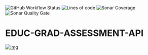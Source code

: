 ![GitHub Workflow Status](https://img.shields.io/github/workflow/status/bcgov/educ-grad-assessment-api/Build)
![Lines of code](https://img.shields.io/tokei/lines/github/bcgov/educ-grad-assessment-api)
![Sonar Coverage](https://img.shields.io/sonar/coverage/educ-grad-assessment-api?server=https%3A%2F%2Fsonarcloud.io)
![Sonar Quality Gate](https://img.shields.io/sonar/quality_gate/educ-grad-assessment-api?server=https%3A%2F%2Fsonarcloud.io)


# EDUC-GRAD-ASSESSMENT-API

[![img](https://img.shields.io/badge/Lifecycle-Experimental-339999)](https://github.com/bcgov/repomountie/blob/master/doc/lifecycle-badges.md)
 
